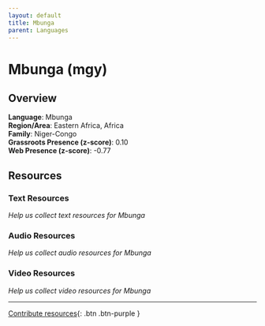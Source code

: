 ```yaml
---
layout: default
title: Mbunga
parent: Languages
---
```


# Mbunga (mgy)

## Overview

**Language**: Mbunga  
**Region/Area**: Eastern Africa, Africa  
**Family**: Niger-Congo  
**Grassroots Presence (z-score)**: 0.10  
**Web Presence (z-score)**: -0.77  

## Resources

### Text Resources
*Help us collect text resources for Mbunga*

### Audio Resources
*Help us collect audio resources for Mbunga*

### Video Resources
*Help us collect video resources for Mbunga*

---

[Contribute resources](https://forms.office.com/e/1SfLJx3u1r){: .btn .btn-purple }
